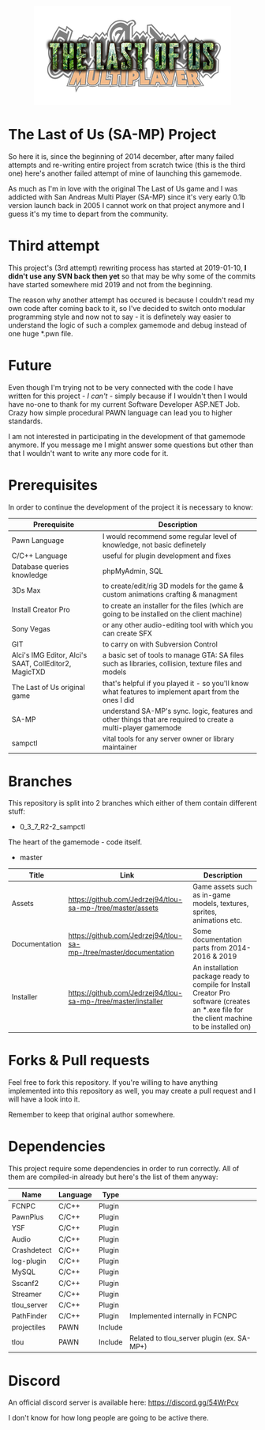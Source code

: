 <p align="center">
  <img src="tlou-logos/tlou-logo-medium.png">
</p>

# The Last of Us (SA-MP) Project
So here it is, since the beginning of 2014 december, after many failed attempts and re-writing entire project from scratch twice (this is the third one) here's another failed attempt of mine of launching this gamemode.

As much as I'm in love with the original The Last of Us game and I was addicted with San Andreas Multi Player (SA-MP) since it's very early 0.1b version launch back in 2005 I cannot work on that project anymore and I guess it's my time to depart from the community.

# Third attempt 
This project's (3rd attempt) rewriting process has started at 2019-01-10, **I didn't use any SVN back then yet** so that may be why some of the commits have started somewhere mid 2019 and not from the beginning.

The reason why another attempt has occured is because I couldn't read my own code after coming back to it, so I've decided to switch onto modular programming style and now not to say - it is definetely way easier to understand the logic of such a complex gamemode and debug instead of one huge *.pwn file.

# Future
Even though I'm trying not to be very connected with the code I have written for this project - *I can't* - simply because if I wouldn't then I would have no-one to thank for my current Software Developer ASP.NET Job. Crazy how simple procedural PAWN language can lead you to higher standards.

I am not interested in participating in the development of that gamemode anymore. If you message me I might answer some questions but other than that I wouldn't want to write any more code for it.

# Prerequisites
In order to continue the development of the project it is necessary to know:

| Prerequisite                                          	| Description                                                                                                       	|
|-------------------------------------------------------	|-------------------------------------------------------------------------------------------------------------------	|
| Pawn Language                                         	| I would recommend some regular level of knowledge, not basic definetely                                           	|
| C/C++ Language                                        	| useful for plugin development and fixes                                                                           	|
| Database queries knowledge                            	| phpMyAdmin, SQL                                                                                                   	|
| 3Ds Max                                               	| to create/edit/rig 3D models for the game & custom animations crafting & managment                                	|
| Install Creator Pro                                   	| to create an installer for the files (which are going to be installed on the client machine)                      	|
| Sony Vegas                                            	| or any other audio-editing tool with which you can create SFX                                                     	|
| GIT                                                   	| to carry on with Subversion Control                                                                               	|
| Alci's IMG Editor, Alci's SAAT, CollEditor2, MagicTXD 	| a basic set of tools to manage GTA: SA files such as libraries, collision, texture files and models               	|
| The Last of Us original game                          	| that's helpful if you played it - so you'll know what features to implement apart from the ones I did             	|
| SA-MP                                                 	| understand SA-MP's sync. logic, features and other things that are required to create a multi-player gamemode 	|
| sampctl | vital tools for any server owner or library maintainer

# Branches

This repository is split into 2 branches which either of them contain different stuff:

- 0_3_7_R2-2_sampctl

The heart of the gamemode - code itself.

- master
  
| Title     | Link                                                               | Description                                                                                                                                 |
|-----------|--------------------------------------------------------------------|---------------------------------------------------------------------------------------------------------------------------------------------|
| Assets   | https://github.com/Jedrzej94/tlou-sa-mp-/tree/master/assets        | Game assets such as in-game models, textures, sprites, animations etc.           
| Documentation      | https://github.com/Jedrzej94/tlou-sa-mp-/tree/master/documentation | Some documentation parts from 2014-2016 & 2019                                                                                         |                                                           |
| Installer | https://github.com/Jedrzej94/tlou-sa-mp-/tree/master/installer     | An installation package ready to compile for Install Creator Pro software (creates an *.exe file for the client machine to be installed on) |

# Forks & Pull requests

Feel free to fork this repository. If you're willing to have anything implemented into this repository as well, you may create a pull request and I will have a look into it.

Remember to keep that original author somewhere.

# Dependencies

This project require some dependencies in order to run correctly. All of them are compiled-in already but here's the list of them anyway:

| Name        | Language | Type    |                                            |
|-------------|----------|---------|--------------------------------------------|
| FCNPC       | C/C++    | Plugin  |                                            |
| PawnPlus    | C/C++    | Plugin  |                                            |
| YSF         | C/C++    | Plugin  |                                            |
| Audio       | C/C++    | Plugin  |                                            |
| Crashdetect | C/C++    | Plugin  |                                            |
| log-plugin  | C/C++    | Plugin  |                                            |
| MySQL       | C/C++    | Plugin  |                                            |
| Sscanf2     | C/C++    | Plugin  |                                            |
| Streamer    | C/C++    | Plugin  |                                            |
| tlou_server | C/C++    | Plugin  |                                            |
| PathFinder  | C/C++    | Plugin  | Implemented internally in FCNPC            |
| projectiles | PAWN     | Include |                                            |
| tlou        | PAWN     | Include | Related to tlou_server plugin (ex. SA-MP+) |

# Discord

An official discord server is available here: https://discord.gg/54WrPcv

I don't know for how long people are going to be active there.